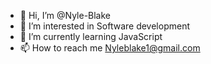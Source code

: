 - 👋 Hi, I’m @Nyle-Blake
- 👀 I’m interested in Software development
- 🌱 I’m currently learning JavaScript
- 📫 How to reach me Nyleblake1@gmail.com

<!---
Nyle-Blake/Nyle-Blake is a ✨ special ✨ repository because its `README.md` (this file) appears on your GitHub profile.
You can click the Preview link to take a look at your changes.
--->
